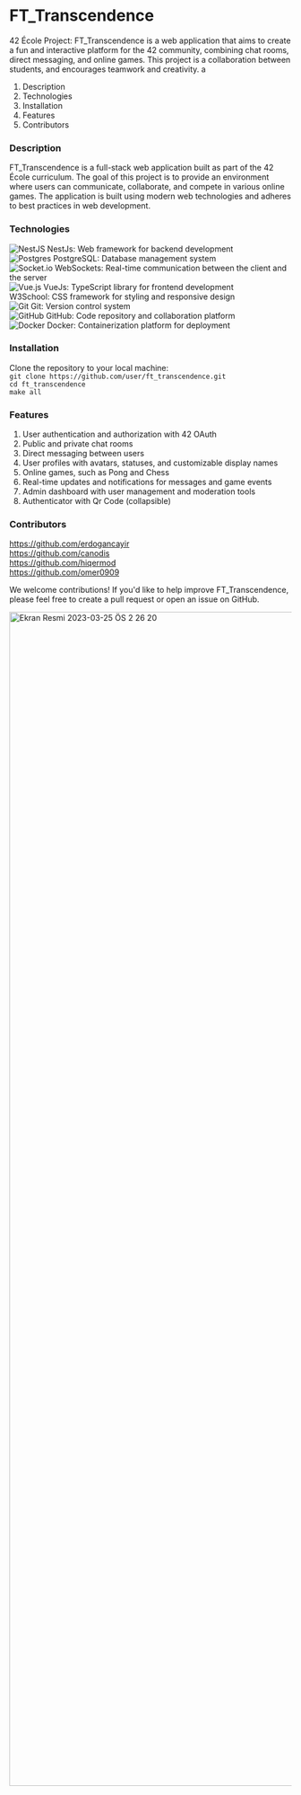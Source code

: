 # FT_Transcendence

42 École Project: FT_Transcendence is a web application that aims to create a fun and interactive platform for the 42 community, combining chat rooms, direct messaging, and online games. This project is a collaboration between students, and encourages teamwork and creativity.
a

1. Description
2. Technologies
3. Installation
4. Features
5. Contributors


### Description
FT_Transcendence is a full-stack web application built as part of the 42 École curriculum. The goal of this project is to provide an environment where users can communicate, collaborate, and compete in various online games. The application is built using modern web technologies and adheres to best practices in web development.

### Technologies

![NestJS](https://img.shields.io/badge/nestjs-%23E0234E.svg?style=for-the-badge&logo=nestjs&logoColor=white) NestJs: Web framework for backend development <br>
![Postgres](https://img.shields.io/badge/postgres-%23316192.svg?style=for-the-badge&logo=postgresql&logoColor=white) PostgreSQL: Database management system <br>
![Socket.io](https://img.shields.io/badge/Socket.io-black?style=for-the-badge&logo=socket.io&badgeColor=010101) WebSockets: Real-time communication between the client and the server <br>
![Vue.js](https://img.shields.io/badge/vuejs-%2335495e.svg?style=for-the-badge&logo=vuedotjs&logoColor=%234FC08D) VueJs: TypeScript library for frontend development <br>
W3School: CSS framework for styling and responsive design <br>
![Git](https://img.shields.io/badge/git-%23F05033.svg?style=for-the-badge&logo=git&logoColor=white) Git: Version control system <br>
![GitHub](https://img.shields.io/badge/github-%23121011.svg?style=for-the-badge&logo=github&logoColor=white) GitHub: Code repository and collaboration platform <br>
![Docker](https://img.shields.io/badge/docker-%230db7ed.svg?style=for-the-badge&logo=docker&logoColor=white) Docker: Containerization platform for deployment <br>

### Installation<br>
Clone the repository to your local machine:<br>
```git clone https://github.com/user/ft_transcendence.git```<br>
```cd ft_transcendence```<br>
```make all```<br>

### Features<br>

1. User authentication and authorization with 42 OAuth<br>
2. Public and private chat rooms<br>
3. Direct messaging between users<br>
4. User profiles with avatars, statuses, and customizable display names<br>
5. Online games, such as Pong and Chess<br>
6. Real-time updates and notifications for messages and game events<br>
7. Admin dashboard with user management and moderation tools<br>
8. Authenticator with Qr Code (collapsible)

### Contributors<br>
https://github.com/erdogancayir<br>
https://github.com/canodis<br>
https://github.com/hiqermod<br>
https://github.com/omer0909<br>

We welcome contributions! If you'd like to help improve FT_Transcendence, please feel free to create a pull request or open an issue on GitHub.<br>

<img width="2091" alt="Ekran Resmi 2023-03-25 ÖS 2 26 20" src="https://user-images.githubusercontent.com/94300378/227714698-7140a7b7-a1ba-4f1f-9a68-45b9cf3aa45b.png">



